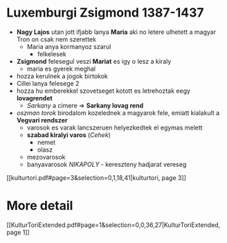 # Luxemburgi Zsigmond 1387-1437
 
- **Nagy Lajos** utan jott ifjabb lanya **Maria** aki no letere  ulhetett a magyar Tron on csak nem szerettek
	- Maria anya kormanyoz szarul
		- felkelesek
- **Zsigmond** felesegul veszi **Mariat** es igy o lesz a kiraly 
	- maria es gyerek meghal 
- hozza kerulnek a jogok birtokok
- Cillei lanya felesege 2
- hozza hu emberekkel szovetseget kotott es letrehoztak eegy **lovagrendet**
	- *Sarkany* a cimere => **Sarkany lovag rend**
- *oszman torok* birodalom kozelednek a magyarok fele, emiatt kialakult a **Vegvari rendszer** 
	- varosok es varak lancszeruen helyezkedtek el egymas melett
	- **szabad kiralyi varos** (*Cehek*)
		- nemet
		- olasz
	- mezovarosok
	- banyavarosok
*NIKAPOLY* - kereszteny hadjarat vereseg


[[kulturtori.pdf#page=3&selection=0,1,18,41|kulturtori, page 3]]

# More detail
[[KulturToriExtended.pdf#page=1&selection=0,0,36,27|KulturToriExtended, page 1]]
